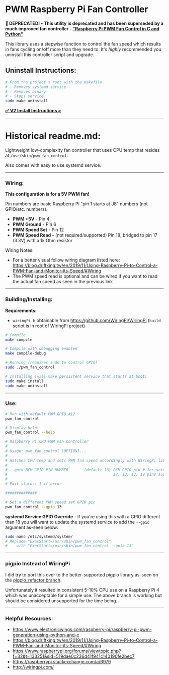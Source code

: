 # PWM Raspberry Pi Fan Controller

**🛑 DEPRECATED! - This utility is deprecated and has been superseded by a much improved fan controller - ["Raspberry Pi PWM Fan Control in C and Python"](https://github.com/folkhack/raspberry-pi-pwm-fan-2)**

This library uses a stepwise function to control the fan speed which results in fans cycling on/off more than they need to. It's *highly* recommended you uninstall this controller script and upgrade.

## Uninstall Instructions:

```bash
# From the project's root with the makefile
# - Removes systemd service
# - Removes binary
# - Stops service
sudo make uninstall
````

**[✅ V2 Install Instructions &raquo;](https://github.com/folkhack/raspberry-pi-pwm-fan-2#scripted-installsh-install)**

---

# Historical readme.md:

Lightweight low-complexity fan controller that uses CPU temp that resides at `/usr/sbin/pwm_fan_control`.

Also comes with easy to use systemd service.

---

### Wiring:

**This configuration is for a 5V PWM fan!**

Pin numbers are basic Raspberry Pi "pin 1 starts at J8" numbers (not GPIO/etc. numbers).

* **PWM +5V** - Pin 4
* **PWM Ground** - Pin 6
* **PWM Speed Set** - Pin 12
* **PWM Speed Read** - (not required/supported) Pin 18; bridged to pin 17 (3.3V) with a 1k Ohm resistor

Wiring Notes:

* For a better visual follow wiring diagram listed here: https://blog.driftking.tw/en/2019/11/Using-Raspberry-Pi-to-Control-a-PWM-Fan-and-Monitor-its-Speed/#Wiring
* The PWM speed read is optional and can be wired if you want to read the actual fan speed as seen in the previous link

---

### Building/Installing:

**Requirements:**
* `wiringPi.h` obtainable from https://github.com/WiringPi/WiringPi (`build` script is in root of WiringPi project)

```bash
# Compile
make compile

# Compile with debugging enabled
make compile-debug

# Running (requires sudo to control GPIO)
sudo ./pwm_fan_control

# Installing (will make persistent service that starts at boot)
sudo make install
sudo make uninstall
```

---

### Use:

```bash
# Run with default PWM GPIO #12
pwm_fan_control

# Display help:
pwm_fan_control --help

# Raspberry Pi CPU PWM Fan Controller 
#
# Usage: pwm_fan_control [OPTION]... 
#
# Watches CPU temp and sets PWM fan speed accordingly with WiringPi library.
#
# --gpio BCM_GPIO_PIN_NUMBER       (default 18) BCM GPIO pin # for setting PWM fan speed 
#                                               12, 13, 18, 19 pins supported (hardware PWM) 
#
# Exit status: 1 if error 

##############

# Set a different PWM speed set GPIO pin
pwm_fan_control --gpio 13
```

**systemd Service GPIO Override** - If you're using this with a GPIO different than 18 you will want to update the
systemd service to add the `--gpio` argument as-seen below:

```bash
sudo nano /etc/systemd/system/
# Replace "ExecStart=/usr/sbin/pwm_fan_control"
#    with "ExecStart=/usr/sbin/pwm_fan_control --gpio 13"
```

---

### pigpio Instead of WiringPi

I did try to port this over to the better-supported pigpio library as-seen on the [pigpio_refactor branch](/folkhack/raspberry-pi-pwm-fan/tree/pigpio_refactor).

Unfortunately it resulted in consistent 5-10% CPU use on a Raspberry Pi 4 which was unacceptable for a simple use. The
above branch is working but should be considered unsupported for the time being.

---

### Helpful Resources:

* https://www.electronicwings.com/raspberry-pi/raspberry-pi-pwm-generation-using-python-and-c
* https://blog.driftking.tw/en/2019/11/Using-Raspberry-Pi-to-Control-a-PWM-Fan-and-Monitor-its-Speed/#Wiring
* https://www.raspberrypi.org/forums/viewtopic.php?f=32&t=133251&sid=519dae0c236d41f941c140190fe2bec7
* https://raspberrypi.stackexchange.com/a/6979
* http://wiringpi.com/
